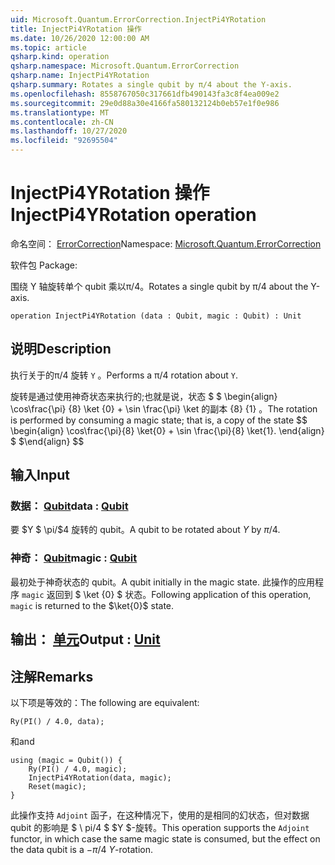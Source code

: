 ```yaml
---
uid: Microsoft.Quantum.ErrorCorrection.InjectPi4YRotation
title: InjectPi4YRotation 操作
ms.date: 10/26/2020 12:00:00 AM
ms.topic: article
qsharp.kind: operation
qsharp.namespace: Microsoft.Quantum.ErrorCorrection
qsharp.name: InjectPi4YRotation
qsharp.summary: Rotates a single qubit by π/4 about the Y-axis.
ms.openlocfilehash: 8558767050c317661dfb490143fa3c8f4ea009e2
ms.sourcegitcommit: 29e0d88a30e4166fa580132124b0eb57e1f0e986
ms.translationtype: MT
ms.contentlocale: zh-CN
ms.lasthandoff: 10/27/2020
ms.locfileid: "92695504"
---
```

# <a name="injectpi4yrotation-operation"></a><span data-ttu-id="23105-102">InjectPi4YRotation 操作</span><span class="sxs-lookup"><span data-stu-id="23105-102">InjectPi4YRotation operation</span></span>

<span data-ttu-id="23105-103">命名空间： [ErrorCorrection](xref:Microsoft.Quantum.ErrorCorrection)</span><span class="sxs-lookup"><span data-stu-id="23105-103">Namespace: [Microsoft.Quantum.ErrorCorrection](xref:Microsoft.Quantum.ErrorCorrection)</span></span>

<span data-ttu-id="23105-104">软件包 [](https://nuget.org/packages/)</span><span class="sxs-lookup"><span data-stu-id="23105-104">Package: [](https://nuget.org/packages/)</span></span>


<span data-ttu-id="23105-105">围绕 Y 轴旋转单个 qubit 乘以π/4。</span><span class="sxs-lookup"><span data-stu-id="23105-105">Rotates a single qubit by π/4 about the Y-axis.</span></span>

```qsharp
operation InjectPi4YRotation (data : Qubit, magic : Qubit) : Unit
```


## <a name="description"></a><span data-ttu-id="23105-106">说明</span><span class="sxs-lookup"><span data-stu-id="23105-106">Description</span></span>

<span data-ttu-id="23105-107">执行关于的π/4 旋转 `Y` 。</span><span class="sxs-lookup"><span data-stu-id="23105-107">Performs a π/4 rotation about `Y`.</span></span>

<span data-ttu-id="23105-108">旋转是通过使用神奇状态来执行的;也就是说，状态 $ $ \begin{align} \cos\frac{\pi} {8} \ket {0} + \sin \frac{\pi} \ket 的副本 {8} {1} 。</span><span class="sxs-lookup"><span data-stu-id="23105-108">The rotation is performed by consuming a magic state; that is, a copy of the state $$ \begin{align} \cos\frac{\pi}{8} \ket{0} + \sin \frac{\pi}{8} \ket{1}.</span></span>
<span data-ttu-id="23105-109">\end{align} $ $</span><span class="sxs-lookup"><span data-stu-id="23105-109">\end{align} $$</span></span>

## <a name="input"></a><span data-ttu-id="23105-110">输入</span><span class="sxs-lookup"><span data-stu-id="23105-110">Input</span></span>

### <a name="data--qubit"></a><span data-ttu-id="23105-111">数据： [Qubit](xref:microsoft.quantum.lang-ref.qubit)</span><span class="sxs-lookup"><span data-stu-id="23105-111">data : [Qubit](xref:microsoft.quantum.lang-ref.qubit)</span></span>

<span data-ttu-id="23105-112">要 $Y $ \pi/$4 旋转的 qubit。</span><span class="sxs-lookup"><span data-stu-id="23105-112">A qubit to be rotated about $Y$ by $\pi / 4$.</span></span>


### <a name="magic--qubit"></a><span data-ttu-id="23105-113">神奇： [Qubit](xref:microsoft.quantum.lang-ref.qubit)</span><span class="sxs-lookup"><span data-stu-id="23105-113">magic : [Qubit](xref:microsoft.quantum.lang-ref.qubit)</span></span>

<span data-ttu-id="23105-114">最初处于神奇状态的 qubit。</span><span class="sxs-lookup"><span data-stu-id="23105-114">A qubit initially in the magic state.</span></span> <span data-ttu-id="23105-115">此操作的应用程序 `magic` 返回到 $ \ket {0} $ 状态。</span><span class="sxs-lookup"><span data-stu-id="23105-115">Following application of this operation, `magic` is returned to the $\ket{0}$ state.</span></span>



## <a name="output--unit"></a><span data-ttu-id="23105-116">输出： [单元](xref:microsoft.quantum.lang-ref.unit)</span><span class="sxs-lookup"><span data-stu-id="23105-116">Output : [Unit](xref:microsoft.quantum.lang-ref.unit)</span></span>



## <a name="remarks"></a><span data-ttu-id="23105-117">注解</span><span class="sxs-lookup"><span data-stu-id="23105-117">Remarks</span></span>

<span data-ttu-id="23105-118">以下项是等效的：</span><span class="sxs-lookup"><span data-stu-id="23105-118">The following are equivalent:</span></span>

```qsharp
Ry(PI() / 4.0, data);
```

<span data-ttu-id="23105-119">和</span><span class="sxs-lookup"><span data-stu-id="23105-119">and</span></span>

```qsharp
using (magic = Qubit()) {
    Ry(PI() / 4.0, magic);
    InjectPi4YRotation(data, magic);
    Reset(magic);
}
```

<span data-ttu-id="23105-120">此操作支持 `Adjoint` 函子，在这种情况下，使用的是相同的幻状态，但对数据 qubit 的影响是 $ \ pi/4 $ $Y $-旋转。</span><span class="sxs-lookup"><span data-stu-id="23105-120">This operation supports the `Adjoint` functor, in which case the same magic state is consumed, but the effect on the data qubit is a $-\pi/4$ $Y$-rotation.</span></span>